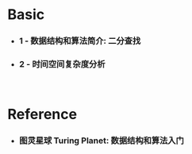 Basic
=====
* ### 1 - 数据结构和算法简介: 二分查找
* ### 2 - 时间空间复杂度分析
<br />

Reference
=====
* ### 图灵星球 Turing Planet: 数据结构和算法入门
